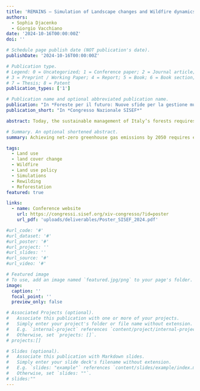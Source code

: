 ```yaml
---
title: 'REMAINS – Simulation of Landscape changes and Wildfire dynamics under different Land Use Scenarios'
authors:
  - Sophia Djacenko
  - Giorgio Vacchiano
date: '2024-10-16T00:00:00Z'
doi: ''

# Schedule page publish date (NOT publication's date).
publishDate: '2024-10-16T00:00:00Z'

# Publication type.
# Legend: 0 = Uncategorized; 1 = Conference paper; 2 = Journal article;
# 3 = Preprint / Working Paper; 4 = Report; 5 = Book; 6 = Book section;
# 7 = Thesis; 8 = Patent
publication_types: ['1']

# Publication name and optional abbreviated publication name.
publication: "In *Foreste per il futuro: Nuove sfide per la gestione multifunzionale e la ricerca*"
publication_short: "In *Congresso Nazionale SISEF*"

abstract: Today, the sustainable management of Italy’s forests requires the use of accurate data to optimise the use of wood resources. In recent years, the use of innovative Precision Forestry technologies, such as the LiDAR (Light Detection and Ranging) system supported by stable ground platforms, has proven to be fundamental for the complete extrapolation of dendro-auxometric data within forest environments. Recently, theHandHeld Laser Scanner (HLS) emerges as a tool applicable in various forest areas, offering innovative field detection capabilities for direct volumetric estimates of trees, indicating a robust reliability index. In the present study, we examine the use of HLS surveys to assess and classify the stem curvature of four hundred and fifty standing trees of certain species (Fagus sylvatica, Quercus cerris and Castanea sativa) in order to identify differences between forest populations characterised by variations in wood quality by use. In addition, dendrometric information was extrapolated from the same specimens and new cubature tables were produced for the drafting of the new forest management plan of the ‘Cerreta, Cognole, Fasce Boscate di Persano e Calvello, Mandria Cuponi e Vesolo’ forest domain of the province of Salerno. For the field survey, forty-five HLS scans were carried out with the aid of Geoslam Zeb-Horizon by executing star-shaped walks, considered the best path according to recent literature, on areas of best representation of the forest area under examination, characterised by coppices initiated with high trunk and by stems of agamic origin. The evaluation of stem curvature follows reference points defined through the use of a specific tool within the LiDAR 360 software called ‘tree’sstraightness’, assigning an individual score for each stem from 1 (indicative of reduced straightness) to 7 (indicative of improved straightness), based on deviations observed in the point cloud from a linear trajectory in the first 5 metres of the stem, in accordance with the protocol established by Macdonald et al. It was therefore possible to differentiate the qualities of the tested populations using the following quality classes (A-E) based on the proportion of trees assessed in each of the seven classes of ‘straightness’ scores. The results highlight varying percentages of stem straightness scores in different forest areas, providing a prescriptive classification system for forest quality and indicating useful decision-making information for forest owners and managers. The integration of these technologies and knowledge has the potential to revolutionise sustainable forest planning by facilitating the establishment of new benchmarks.

# Summary. An optional shortened abstract.
summary: Achieving net-zero greenhouse gas emissions by 2050 requires effective carbon dioxide removal (CDR) strategies. In the Alpine region, rewilding through natural reforestation and proforestation is a promising approach to enhance carbon sinks. However, these strategies also increase wildfire risks, which could lead to carbon losses. The REWILD-FIRE project uses the REMAINS model (Pais et, al. 2023) to assess the trade-offs between forest growth and wildfire risks under different land-use scenarios driven by policy and climate change.

tags:
  - Land use 
  - land cover change
  - Wildfire
  - Land use policy
  - Simulations
  - Rewilding
  - Reforestation
featured: true

links:
  - name: Conference website
    url: https://congressi.sisef.org/xiv-congresso/?id=poster
    url_pdf: 'uploads/deliverables/Poster_SISEF_2024.pdf'

#url_code: '#'
#url_dataset: '#'
#url_poster: '#'
#url_project: ''
#url_slides: ''
#url_source: '#'
#url_video: '#'

# Featured image
# To use, add an image named `featured.jpg/png` to your page's folder.
image:
  caption: ''
  focal_point: ''
  preview_only: false

# Associated Projects (optional).
#   Associate this publication with one or more of your projects.
#   Simply enter your project's folder or file name without extension.
#   E.g. `internal-project` references `content/project/internal-project/index.md`.
#   Otherwise, set `projects: []`.
# projects:[]

# Slides (optional).
#   Associate this publication with Markdown slides.
#   Simply enter your slide deck's filename without extension.
#   E.g. `slides: "example"` references `content/slides/example/index.md`.
#   Otherwise, set `slides: ""`.
# slides:""
---
```

